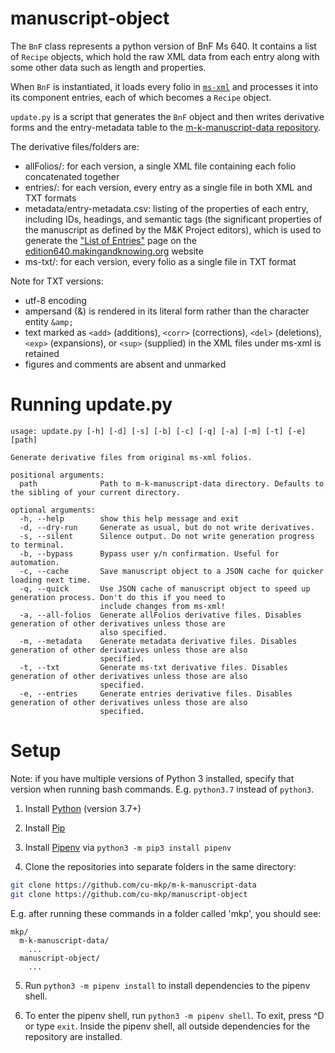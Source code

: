 # manuscript-object

The `BnF` class represents a python version of BnF Ms 640. It contains a list of `Recipe` objects, which hold the raw XML data from each entry along with some other data such as length and properties.

When `BnF` is instantiated, it loads every folio in [`ms-xml`](https://github.com/cu-mkp/m-k-manuscript-data/tree/master/ms-xml) and processes it into its component entries, each of which becomes a `Recipe` object.

`update.py` is a script that generates the `BnF` object and then writes derivative forms and the entry-metadata table to the [m-k-manuscript-data repository](https://github.com/cu-mkp/m-k-manuscript-data).

The derivative files/folders are:
- allFolios/: for each version, a single XML file containing each folio concatenated together
- entries/: for each version, every entry as a single file in both XML and TXT formats
- metadata/entry-metadata.csv: listing of the properties of each entry, including IDs, headings, and semantic tags (the significant properties of the manuscript as defined by the M&K Project editors), which is used to generate the ["List of Entries"](https://edition640.makingandknowing.org/#/entries) page on the [edition640.makingandknowing.org](https://edition640.makingandknowing.org/#/) website
- ms-txt/: for each version, every folio as a single file in TXT format

Note for TXT versions:
- utf-8 encoding
- ampersand (&) is rendered in its literal form rather than the character entity `&amp;`
- text marked as `<add>` (additions), `<corr>` (corrections), `<del>` (deletions), `<exp>` (expansions), or `<sup>` (supplied) in the XML files under ms-xml is retained
- figures and comments are absent and unmarked

# Running update.py
```
usage: update.py [-h] [-d] [-s] [-b] [-c] [-q] [-a] [-m] [-t] [-e] [path]

Generate derivative files from original ms-xml folios.

positional arguments:
  path              Path to m-k-manuscript-data directory. Defaults to the sibling of your current directory.

optional arguments:
  -h, --help        show this help message and exit
  -d, --dry-run     Generate as usual, but do not write derivatives.
  -s, --silent      Silence output. Do not write generation progress to terminal.
  -b, --bypass      Bypass user y/n confirmation. Useful for automation.
  -c, --cache       Save manuscript object to a JSON cache for quicker loading next time.
  -q, --quick       Use JSON cache of manuscript object to speed up generation process. Don't do this if you need to
                    include changes from ms-xml!
  -a, --all-folios  Generate allFolios derivative files. Disables generation of other derivatives unless those are
                    also specified.
  -m, --metadata    Generate metadata derivative files. Disables generation of other derivatives unless those are also
                    specified.
  -t, --txt         Generate ms-txt derivative files. Disables generation of other derivatives unless those are also
                    specified.
  -e, --entries     Generate entries derivative files. Disables generation of other derivatives unless those are also
                    specified.
```

# Setup
Note: if you have multiple versions of Python 3 installed, specify that version when running bash commands. E.g. `python3.7` instead of `python3`.

1. Install [Python](https://www.python.org/) (version 3.7+)

2. Install [Pip](https://pypi.org/project/pip/)

3. Install [Pipenv](https://pypi.org/project/pipenv/) via `python3 -m pip3 install pipenv`

4. Clone the repositories into separate folders in the same directory: 
```bash
git clone https://github.com/cu-mkp/m-k-manuscript-data
git clone https://github.com/cu-mkp/manuscript-object
```
E.g. after running these commands in a folder called 'mkp', you should see:
```
mkp/
  m-k-manuscript-data/
    ...
  manuscript-object/
    ...
```

5. Run `python3 -m pipenv install` to install dependencies to the pipenv shell.

6. To enter the pipenv shell, run `python3 -m pipenv shell`. To exit, press ^D or type `exit`. Inside the pipenv shell, all outside dependencies for the repository are installed.
